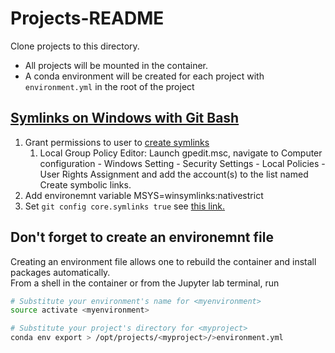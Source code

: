 # Projects-README

Clone projects to this directory.  

* All projects will be mounted in the container.
* A conda environment will be created for each project with `environment.yml` in the root of the project

## [Symlinks on Windows with Git Bash](https://www.joshkel.com/2018/01/18/symlinks-in-windows/)

1. Grant permissions to user to [create symlinks](https://github.com/git-for-windows/git/wiki/Symbolic-Links#allowing-non-administrators-to-create-symbolic-links)  
    1. Local Group Policy Editor: Launch gpedit.msc, navigate to Computer configuration - Windows Setting - Security Settings - Local Policies - User Rights Assignment and add the account(s) to the list named Create symbolic links.
1. Add environemnt variable MSYS=winsymlinks:nativestrict  
1. Set `git config core.symlinks true` see [this link.](https://stackoverflow.com/questions/32847697/windows-specific-git-configuration-settings-where-are-they-set/32849199#32849199)  

## Don't forget to create an environemnt file

Creating an environment file allows one to rebuild the container and install packages automatically.  
From a shell in the container or from the Jupyter lab terminal, run  

```bash  
# Substitute your environment's name for <myenvironment>
source activate <myenvironment>

# Substitute your project's directory for <myproject>
conda env export > /opt/projects/<myproject>/>environment.yml  
```